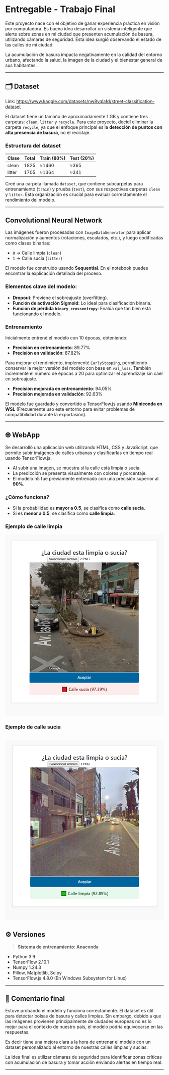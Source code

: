 # Entregable - Trabajo Final

Este proyecto nace con el objetivo de ganar experiencia práctica en visión por computadora. Es buena idea desarrollar un sistema inteligente que alerte sobre zonas en mi ciudad que presenten acumulación de basura, utilizando cámaras de seguridad. Esta idea surgió observando el estado de las calles de mi ciudad.

La acumulación de basura impacta negativamente en la calidad del entorno urbano, afectando la salud, la imagen de la ciudad y el bienestar general de sus habitantes.

---

## 🗂️ Dataset

Link: https://www.kaggle.com/datasets/nw8vqlafd/street-classification-dataset

El dataset tiene un tamaño de aproximadamente 1 GB y contiene tres carpetas: `clean`, `litter` y `recycle`. Para este proyecto, decidí eliminar la carpeta `recycle`, ya que el enfoque principal es la **detección de puntos con alta presencia de basura**, no el reciclaje.

### Estructura del dataset

| Clase  | Total | Train (80%) | Test (20%) |
|--------|-------|-------------|------------|
| clean  | 1825  | ≈1460       | ≈365       |
| litter | 1705  | ≈1364       | ≈341       |

Creé una carpeta llamada `dataset`, que contiene subcarpetas para entrenamiento (`train`) y prueba (`test`), con sus respectivas carpetas `clean` y `litter`. Esta organización es crucial para evaluar correctamente el rendimiento del modelo.

---

## Convolutional Neural Network

Las imágenes fueron procesadas con `ImageDataGenerator` para aplicar normalización y aumentos (rotaciones, escalados, etc.), y luego codificadas como clases binarias:

- `0` → Calle limpia (`clean`)
- `1` → Calle sucia (`litter`)

El modelo fue construido usando **Sequential**. En el notebook puedes encontrar la explicación detallada del proceso.

### Elementos clave del modelo:

- **Dropout**: Previene el sobreajuste (overfitting).
- **Función de activación Sigmoid**: Lo ideal para clasificación binaria.
- **Función de pérdida `binary_crossentropy`**: Evalúa qué tan bien está funcionando el modelo.

### Entrenamiento

Inicialmente entrené el modelo con 10 épocas, obteniendo:

- **Precisión en entrenamiento**: 89.77%
- **Precisión en validación**: 87.82%

Para mejorar el rendimiento, implementé ``EarlyStopping``, permitiendo conservar la mejor versión del modelo con base en `val_loss`. También incrementé el número de épocas a 20 para optimizar el aprendizaje sin caer en sobreajuste.

- **Precisión mejorada en entrenamiento**: 94.05%
- **Precisión mejorada en validación**: 92.63%

El modelo fue guardado y convertido a TensorFlow.js usando **Miniconda en WSL** (Frecuemente uso este entorno para evitar problemas de compatibilidad durante la exportasión).

---

## 🌐 WebApp

Se desarrolló una aplicación web utilizando HTML, CSS y JavaScript, que permite subir imágenes de calles urbanas y clasificarlas en tiempo real usando TensorFlow.js.

- Al subir una imagen, se muestra si la calle está limpia o sucia.
- La predicción se presenta visualmente con colores y porcentaje.
- El modelo.h5 fue previamente entrenado con una precisión superior al **90%**.

### ¿Cómo funciona?

- Si la probabilidad es **mayor a 0.5**, se clasifica como **calle sucia**.
- Si es **menor a 0.5**, se clasifica como **calle limpia**.

### Ejemplo de calle limpia

![Limpia](./Captura03.PNG)

### Ejemplo de calle sucia

![Sucia](./Captura02.PNG)
---

## ⚙️ Versiones

> **Sistema de entrenamiento: Anaconda**

- Python 3.9
- TensorFlow 2.10.1
- Numpy 1.24.3
- Pillow, Matplotlib, Scipy
- TensorFlow.js 4.8.0 (En Windows Subsystem for Linux)

---

## 💬 Comentario final

Estuve probando el modelo y funciona correctamente. El dataset es útil para detectar bolsas de basura y calles limpias. Sin embargo, debido a que las imágenes provienen principalmente de ciudades europeas no es lo mejor para el contexto de nuestro pais, el modelo podria equivocarse en las respuestas.

Es decir tiene una mejora clara a la hora de entrenar el modelo con un dataset personalizado al entorno de nuestras calles limpias y sucias.

La idea final es utilizar cámaras de seguridad para identificar zonas críticas con acumulacion de basura y tomar acción enviando alertas en tiempo real.

---
